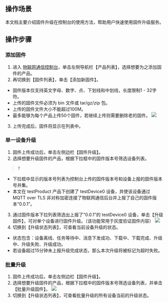 ## 操作场景
本文档主要介绍固件升级在控制台的使用方法，帮助用户快速使用固件升级服务。

## 操作步骤
### 添加固件
1. 进入 [物联网通信控制台](https://console.cloud.tencent.com/iotcloud)，单击左侧导航栏【产品列表】，选择想要为之添加固件的产品。
2. 再切换到【固件列表】，单击【添加新固件】。
 - 固件版本仅支持英文字母、数字、点、下划线和中划线，长度限制1 - 32字符。
 - 上传的固件文件必须为 bin 文件或 tar/gz/zip 包。
 - 上传的固件文件大小不能超过100M。
 - 最多能够为每个产品上传50个固件，若继续上传则需要删除老的固件。
![](https://main.qcloudimg.com/raw/4a8fdd192fec74f4756caf79a95981b5.png)
3. 上传完成后，固件将显示在列表中。


### 单一设备升级
1. 固件上传成功后，单击左侧边栏【固件升级】。
2. 选择想要升级固件的产品，根据下拉框中的固件版本号筛选设备列表。
 >?
 - 下拉框中显示的版本号列表为控制台上传的固件版本号和设备上报的固件版本号并集。
 - 本文在 testProduct 产品下创建了 testDevice0 设备，并使该设备通过 MQTT over TLS 非对称加密连接了物联网通信后台并上报了自己的固件版本“0.0.1”。
3. 通过固件版本下拉列表筛选出上报了“0.0.1”的 testDevice0 设备，单击【升级固件】，可对单个设备进行固件升级。（该功能常用于灰度验证固件内容）
![](https://main.qcloudimg.com/raw/398cb5a01585124bc12d4c155906c70d.png)
4. 切换到【升级状态列表】，可查看当前设备升级的状态。
 - 状态包含：设备离线、任务等待中、消息下发成功、下载中、下载完成、升级中、升级失败、升级成功。
 - 若设备超过15分钟未上报升级完成状态，那么本次升级将被标记为超时失败。

### 批量升级
1. 固件上传成功后，单击左侧边栏【固件升级】。
2. 选择想要升级固件的产品，根据下拉框中的固件版本号筛选设备列表，并单击【批量升级固件】。
![](https://main.qcloudimg.com/raw/b5b4ec547dae8fa64734ca82ad2dbac9.png)
3. 切换到【升级状态列表】，可查看批量升级的所有设备当前的升级状态。

